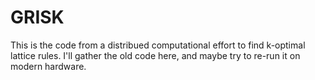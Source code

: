 

GRISK
=====

This is the code from a distribued computational effort to find k-optimal
lattice rules.  I'll gather the old code here, and maybe try to re-run it
on modern hardware.
